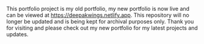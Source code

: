 This portfolio project is my old portfolio, my new portfolio is now live and can be viewed at https://deepakwings.netlify.app. This repository will no longer be updated and is being kept for archival purposes only. Thank you for visiting and please check out my new portfolio for my latest projects and updates.
